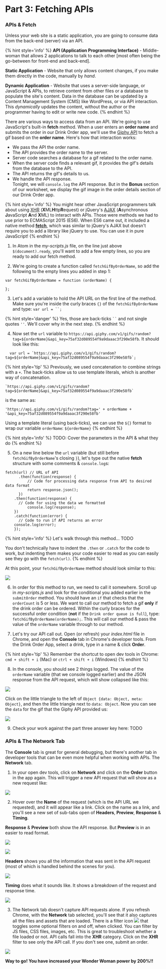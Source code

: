 # Part 3: Fetching APIs

### APIs & Fetch
Unless your web site is a static application, you are going to consume data from the back-end (server) via an API.

{% hint style='info' %}
**API (Application Programming Interface)** - Middle-woman that allows 2 applications to talk to each other [most often being the go-between for front-end and back-end].

**Static Application** - Website that only allows content changes, if you make them directly in the code, manually by _hand_.

**Dynamic Application** - Website that uses a server-side language, or JavaScript & APIs, to retrieve content from other files or a database to populate the site's content. Data in the database can be updated by a Content Management System (CMS) like WordPress, or via API interaction. This _dynamically_ updates the content, without the author or the programmer having to edit or write new code.
{% endhint %}

There are various ways to access data from an API. We're going to use JavaScript's built-in **fetch** method. When a user enters an **order name** and submits the order in our Drink Order app, we'll use the [Giphy API](https://developers.giphy.com) to fetch a gif based on the **order name**. Here's how that interaction works:
- We pass the API the order name.
- The API provides the order name to the server.
- Server code searches a database for a gif related to the order name.
- When the server code finds a relevant gif, it provides the gif's details from the database to the API.
- The API returns the gif's details to us.
- We handle the API response.  
  Tonight, we will `console.log` the API response. But in the **Bonus** section of our worksheet, we display the gif image in the order details section of our Drink Order app.

{% hint style='info' %}
You might hear other JavaScript programmers talk about using [XHR](https://developer.mozilla.org/en-US/docs/Web/API/XMLHttpRequest/Using_XMLHttpRequest) (**X**ML**H**ttp**R**equest) or jQuery's [AJAX](https://www.w3schools.com/xml/ajax_intro.asp) (**A**synchronous **J**avaScript **A**nd **X**ML) to interact with APIs. Those were methods we had to use prior to ECMAScript 2015 (ES6). When ES6 came out, it included a native method **[fetch](https://developer.mozilla.org/en-US/docs/Web/API/Fetch_API/Using_Fetch)**, which was similar to jQuery's AJAX but doesn't require you to add a library like jQuery to use. You can use it in pure JavaScript!
{% endhint %}

  1. In Atom in the _my-scripts.js_ file, on the line just above `$(document).ready`, you'll want to add a few empty lines, so you are ready to add our fetch method.

  2. We're going to create a function called `fetchGifByOrderName`, so add the following to the empty lines you added in step 1:

  ```
  var fetchGifByOrderName = function (orderName) {

  };
  ```

  3. Let's add a variable to hold the API URL on the first line of the method. Make sure you're inside the curly braces `{}` of the `fetchGifByOrderName` and type: `var url = ``; `

  {% hint style='danger' %}
  Yes, those are back-ticks ` `` `  and not single quotes `''`. We'll cover why in the next step.
  {% endhint %}

  4. Now set the `url` variable to `https://api.giphy.com/v1/gifs/random?tag=${orderName}&api_key=75af32d089554f9a9daaac3f290e58fb`. It should look like this:

  ```
    var url = `https://api.giphy.com/v1/gifs/random?tag=${orderName}&api_key=75af32d089554f9a9daaac3f290e58fb`;
  ```

  {% hint style='tip' %}
  Previously, we used concatenation to combine strings with a `+`. The back-ticks allow us to use template literals, which is another way of concatenation.

  ```
  `https://api.giphy.com/v1/gifs/random?tag=${orderName}&api_key=75af32d089554f9a9daaac3f290e58fb`
  ```
  is the same as:
  ```
  'https://api.giphy.com/v1/gifs/random?tag=' + orderName + '&api_key=75af32d089554f9a9daaac3f290e58fb'
  ```

  Using a template literal (using back-ticks), we can use the `${}` format to wrap our variable `orderName`: `${orderName}`
  {% endhint %}

  {% hint style='info' %}
  TODO: Cover the parameters in the API & what they do
  {% endhint %}

  5. On a new line below the `url` variable (but still before `fetchGifByOrderName`'s closing `}`), let's type out the native **fetch** structure with some comments & `console.log`s:

  ```
  fetch(url) // URL of API
		.then(function(response) {
			// Code for processing data response from API to desired data format
			return response.json();
		})
	  .then(function(response) {
	    // Code for using the data we formatted
			console.log(response);
	  })
	  .catch(function(error) {
	    // Code to run if API returns an error
      console.log(error);
	  });
  ```

  {% hint style='info' %}
  Let's walk through this method... TODO

  You don't technically have to indent the `.then` or `.catch` for the code to work, but indenting them makes your code easier to read as you can easily see they go with the `fetch(url)`.
  {% endhint %}

  At this point, your `fetchGifByOrderName` method should look similar to this:

  ![](/images/fetch-method.png)

  6. In order for this method to run, we need to call it somewhere. Scroll up in _my-scripts.js_ and look for the conditional you added earlier in the `submitOrder` method. You should have an `if` that checks that the `orderCount` is 5 or less. We want to call our method to fetch a gif **only** if the drink order can be ordered. Within the curly braces for the successful order condition (**not** if the `Drink order queue is full`), type: `fetchGifByOrderName(orderName);`. This will call our method & pass the value of the `orderName` variable through to our method.

  7. Let's try our API call out. Open (or refresh) your _index.html_ file in Chrome, and open the **Console** tab in Chrome's developer tools. From the Drink Order App, select a drink, type in a name & click **Order**.

  {% hint style='tip' %}
  Remember the shortcut to open dev tools in Chrome: `cmd + shift + i` (Mac) or `ctrl + shift + i` (Windows)
  {% endhint %}

  8. In the console, you should see 2 things logged. The value of the `orderName` variable (that we console logged earlier) and the JSON response from the API request, which will show collapsed like this:

  ![](/images/console-collapsed.png)

  Click on the little triangle to the left of `Object {data: Object, meta: Object}`, and then the little triangle next to `data: Object`. Now you can see the `data` for the gif that the Giphy API provided us:

  ![](/images/console-expanded.png)

  9. Check your work against the part three answer key here: TODO


### APIs & The Network Tab

The **Console** tab is great for general debugging, but there's another tab in developer tools that can be even more helpful when working with APIs. The **Network** tab.

  1. In your open dev tools, click on **Network** and click on the **Order** button in the app again. This will trigger a new API request that will show as a new request like:

  ![](/images/api-request-network-tab.png)

  2. Hover over the **Name** of the request (which is the API URL we requested), and it will appear like a link. Click on the name as a link, and you'll see a new set of sub-tabs open of **Headers**, **Preview**, **Response** & **Timing**.

  **Response** & **Preview** both show the API response. But **Preview** is in an easier to read format.

  ![](/images/network-api-response-tab.png)

  ![](/images/network-api-preview-tab.png)

  **Headers** shows you all the information that was sent in the API request (most of which is handled behind the scenes for you).

  ![](/images/network-api-headers-tab.gif)

  **Timing** does what it sounds like. It shows a breakdown of the request and response time.

  ![](/images/network-api-timing-tab.png)

  3. The Network tab doesn't capture API requests alone. If you refresh Chrome, with the **Network** tab selected, you'll see that it also captures all the files and assets that are loaded. There is a filter icon ![](/images/filter-icon.png) that toggles some optional filters on and off, when clicked. You can filter by JS files, CSS files, images, etc. This is great to troubleshoot whether a file loaded or not. API calls fall into the **XHR** category. Click on the **XHR** filter to see only the API call. If you don't see one, submit an order.

  ![](/images/network-tab-filter.gif)

**Way to go! You have increased your Wonder Woman power by 200%!!**
